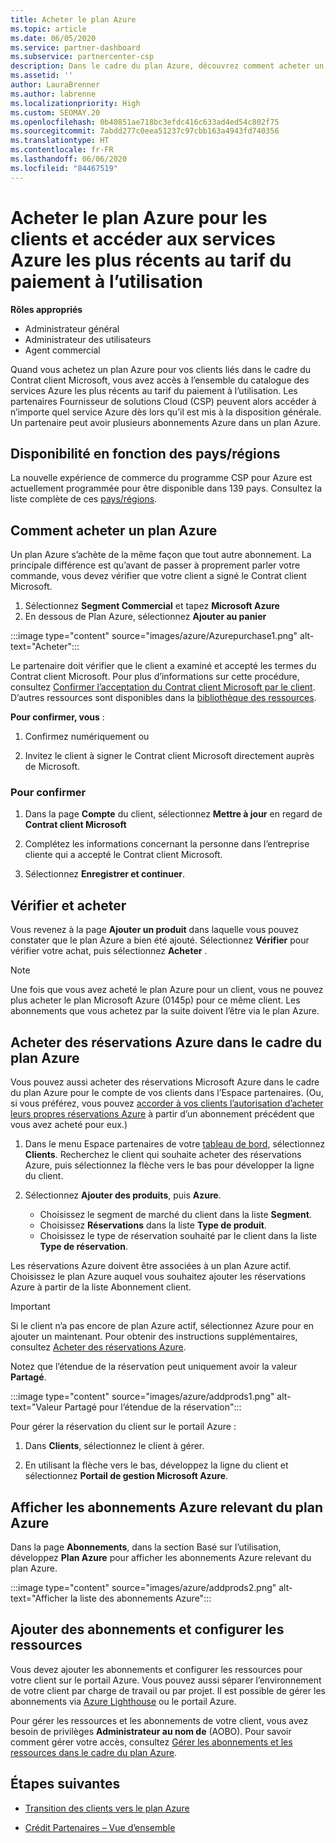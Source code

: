 ```yaml
---
title: Acheter le plan Azure
ms.topic: article
ms.date: 06/05/2020
ms.service: partner-dashboard
ms.subservice: partnercenter-csp
description: Dans le cadre du plan Azure, découvrez comment acheter un ou plusieurs abonnements Azure et des réservations Azure, configurer des ressources et consulter ou ajouter des abonnements.
ms.assetid: ''
author: LauraBrenner
ms.author: labrenne
ms.localizationpriority: High
ms.custom: SEOMAY.20
ms.openlocfilehash: 0b40851ae718bc3efdc416c633ad4ed54c802f75
ms.sourcegitcommit: 7abdd277c0eea51237c97cbb163a4943fd740356
ms.translationtype: HT
ms.contentlocale: fr-FR
ms.lasthandoff: 06/06/2020
ms.locfileid: "84467519"
---
```

# <a name="purchase-the-azure-plan-for-customers--access-the-latest-azure-services-at-pay-as-you-go-rates"></a>Acheter le plan Azure pour les clients et accéder aux services Azure les plus récents au tarif du paiement à l’utilisation

**Rôles appropriés**
- Administrateur général
- Administrateur des utilisateurs
- Agent commercial

Quand vous achetez un plan Azure pour vos clients liés dans le cadre du Contrat client Microsoft, vous avez accès à l’ensemble du catalogue des services Azure les plus récents au tarif du paiement à l’utilisation. Les partenaires Fournisseur de solutions Cloud (CSP) peuvent alors accéder à n’importe quel service Azure dès lors qu’il est mis à la disposition générale. Un partenaire peut avoir plusieurs abonnements Azure dans un plan Azure. 

## <a name="countryregion-availability"></a>Disponibilité en fonction des pays/régions
La nouvelle expérience de commerce du programme CSP pour Azure est actuellement programmée pour être disponible dans 139 pays. Consultez la liste complète de ces [pays/régions](https://query.prod.cms.rt.microsoft.com/cms/api/am/binary/RE3QN0x). 

## <a name="how-to-purchase-azure-plan"></a>Comment acheter un plan Azure

Un plan Azure s’achète de la même façon que tout autre abonnement. La principale différence est qu’avant de passer à proprement parler votre commande, vous devez vérifier que votre client a signé le Contrat client Microsoft.

1. Sélectionnez **Segment Commercial** et tapez **Microsoft Azure** 
2. En dessous de Plan Azure, sélectionnez **Ajouter au panier**

:::image type="content" source="images/azure/Azurepurchase1.png" alt-text="Acheter":::

Le partenaire doit vérifier que le client a examiné et accepté les termes du Contrat client Microsoft. Pour plus d’informations sur cette procédure, consultez [Confirmer l’acceptation du Contrat client Microsoft par le client](https://docs.microsoft.com/partner-center/confirm-customer-agreement). D’autres ressources sont disponibles dans la [bibliothèque des ressources](https://partner.microsoft.com/resources/collection/Microsoft-Customer-Agreement-in-the-CSP-program#/).

**Pour confirmer, vous** : 

1. Confirmez numériquement ou

2. Invitez le client à signer le Contrat client Microsoft directement auprès de Microsoft. 

### <a name="to-confirm"></a>Pour confirmer 

1. Dans la page **Compte** du client, sélectionnez **Mettre à jour** en regard de **Contrat client Microsoft**  

2. Complétez les informations concernant la personne dans l’entreprise cliente qui a accepté le Contrat client Microsoft.

3. Sélectionnez **Enregistrer et continuer**.  

## <a name="review-and-buy"></a>Vérifier et acheter

Vous revenez à la page **Ajouter un produit** dans laquelle vous pouvez constater que le plan Azure a bien été ajouté. Sélectionnez **Vérifier** pour vérifier votre achat, puis sélectionnez **Acheter** . 

>[!Note]
>Une fois que vous avez acheté le plan Azure pour un client, vous ne pouvez plus acheter le plan Microsoft Azure (0145p) pour ce même client. Les abonnements que vous achetez par la suite doivent l’être via le plan Azure.

## <a name="purchase-azure-reservations-under-the-azure-plan"></a>Acheter des réservations Azure dans le cadre du plan Azure 
  
Vous pouvez aussi acheter des réservations Microsoft Azure dans le cadre du plan Azure pour le compte de vos clients dans l’Espace partenaires. (Ou, si vous préférez, vous pouvez [accorder à vos clients l’autorisation d’acheter leurs propres réservations Azure](give-customers-permission.md) à partir d’un abonnement précédent que vous avez acheté pour eux.)

1. Dans le menu Espace partenaires de votre [tableau de bord](https://partner.microsoft.com/dashboard/), sélectionnez **Clients**. Recherchez le client qui souhaite acheter des réservations Azure, puis sélectionnez la flèche vers le bas pour développer la ligne du client.

2. Sélectionnez **Ajouter des produits**, puis **Azure**. 

   - Choisissez le segment de marché du client dans la liste **Segment**.
   - Choisissez **Réservations**  dans la liste **Type de produit**.
   - Choisissez le type de réservation souhaité par le client dans la liste **Type de réservation**.

Les réservations Azure doivent être associées à un plan Azure actif. Choisissez le plan Azure auquel vous souhaitez ajouter les réservations Azure à partir de la liste Abonnement client. 

>[!Important] 
>Si le client n’a pas encore de plan Azure actif, sélectionnez Azure pour en ajouter un maintenant. Pour obtenir des instructions supplémentaires, consultez [Acheter des réservations Azure](https://docs.microsoft.com/partner-center/azure-reservations-buying#purchase-azure-reservations).

Notez que l’étendue de la réservation peut uniquement avoir la valeur **Partagé**. 

:::image type="content" source="images/azure/addprods1.png" alt-text="Valeur Partagé pour l’étendue de la réservation":::

Pour gérer la réservation du client sur le portail Azure : 

1. Dans **Clients**, sélectionnez le client à gérer. 

2. En utilisant la flèche vers le bas, développez la ligne du client et sélectionnez **Portail de gestion Microsoft Azure**.  
 
## <a name="view-azure-subscriptions-under-the-azure-plan"></a>Afficher les abonnements Azure relevant du plan Azure

Dans la page **Abonnements**, dans la section Basé sur l’utilisation, développez **Plan Azure** pour afficher les abonnements Azure relevant du plan Azure.

:::image type="content" source="images/azure/addprods2.png" alt-text="Afficher la liste des abonnements Azure"::: 


## <a name="add-subscriptions-and-configure-resources"></a>Ajouter des abonnements et configurer les ressources

Vous devez ajouter les abonnements et configurer les ressources pour votre client sur le portail Azure. Vous pouvez aussi séparer l’environnement de votre client par charge de travail ou par projet. Il est possible de gérer les abonnements via [Azure Lighthouse](https://azure.microsoft.com/services/azure-lighthouse/) ou le portail Azure. 

Pour gérer les ressources et les abonnements de votre client, vous avez besoin de privilèges **Administrateur au nom de** (AOBO). Pour savoir comment gérer votre accès, consultez [Gérer les abonnements et les ressources dans le cadre du plan Azure](azure-plan-manage.md).

## <a name="next-steps"></a>Étapes suivantes

- [Transition des clients vers le plan Azure](azure-plan-transition.md)

- [Crédit Partenaires – Vue d’ensemble](partner-earned-credit.md)
